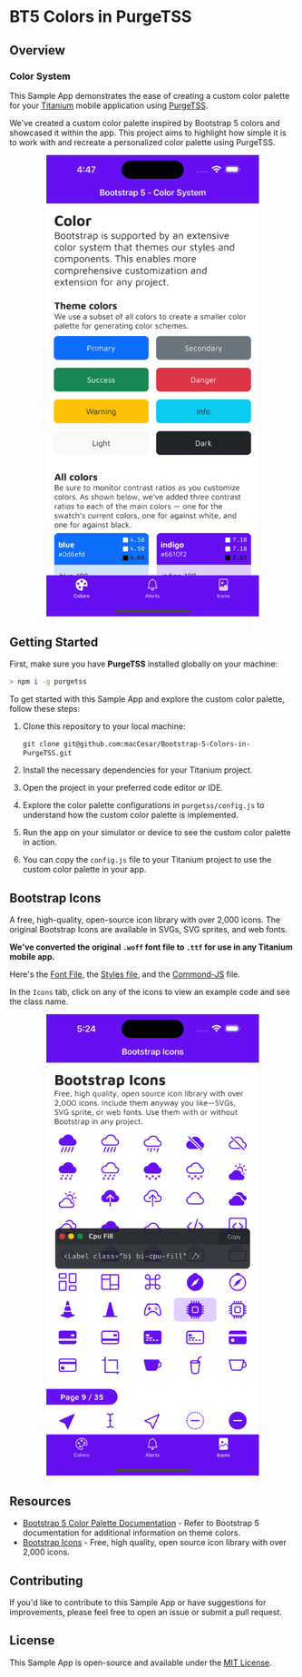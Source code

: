 # BT5 Colors in PurgeTSS

## Overview

### Color System

This Sample App demonstrates the ease of creating a custom color palette for your [Titanium](https://titaniumsdk.com) mobile application using [PurgeTSS](https://purgetss.com).

We've created a custom color palette inspired by Bootstrap 5 colors and showcased it within the app. This project aims to highlight how simple it is to work with and recreate a personalized color palette using PurgeTSS.

<p align="center" width="100%">
<img src="app/assets/bt5-color-system-tabs.png" width="375" alt="iOS Screen - BT5 Color System" >
</p>

## Getting Started

First, make sure you have **PurgeTSS** installed globally on your machine:
```bash
> npm i -g purgetss
```

To get started with this Sample App and explore the custom color palette, follow these steps:

1. Clone this repository to your local machine:

   ```shell
   git clone git@github.com:macCesar/Bootstrap-5-Colors-in-PurgeTSS.git
   ```

2. Install the necessary dependencies for your Titanium project.

3. Open the project in your preferred code editor or IDE.

4. Explore the color palette configurations in `purgetss/config.js` to understand how the custom color palette is implemented.

5. Run the app on your simulator or device to see the custom color palette in action.

6. You can copy the `config.js` file to your Titanium project to use the custom color palette in your app.


## Bootstrap Icons

A free, high-quality, open-source icon library with over 2,000 icons. The original Bootstrap Icons are available in SVGs, SVG sprites, and web fonts.

**We've converted the original `.woff` font file to `.ttf` for use in any Titanium mobile app.**

Here's the [Font File](app/assets/fonts/bootstrap-icons.ttf), the [Styles file](purgetss/styles/fonts.tss), and the [Commond-JS](app/lib/purgetss.fonts.js) file.

In the `Icons` tab, click on any of the icons to view an example code and see the class name.

<p align="center" width="100%">
<img src="app/assets/bt5-icons.png" width="375" alt="iOS Screen - BT5 Icons" >
</p>


## Resources

- [Bootstrap 5 Color Palette Documentation](https://getbootstrap.com/docs/5.2/customize/color/) - Refer to Bootstrap 5 documentation for additional information on theme colors.
- [Bootstrap Icons](https://icons.getbootstrap.com) - Free, high quality, open source icon library with over 2,000 icons.

## Contributing

If you'd like to contribute to this Sample App or have suggestions for improvements, please feel free to open an issue or submit a pull request.

## License

This Sample App is open-source and available under the [MIT License](LICENSE).
